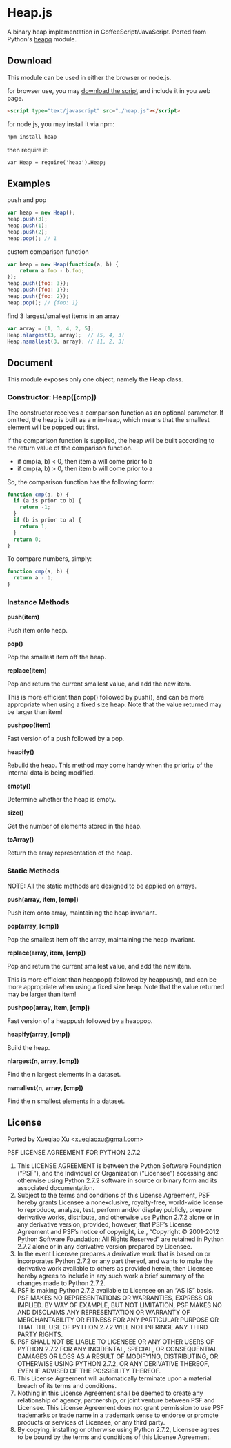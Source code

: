Heap.js
=======

A binary heap implementation in CoffeeScript/JavaScript. Ported from Python's [heapq](http://docs.python.org/library/heapq.html) module.


Download
--------

This module can be used in either the browser or node.js.

for browser use, you may [download the script](https://raw.github.com/qiao/heap.js/master/lib/heap.js) and include it in you web page.

```html
<script type="text/javascript" src="./heap.js"></script>
```

for node.js, you may install it via npm:

```bash
npm install heap
```

then require it:

```
var Heap = require('heap').Heap;
```

Examples
-------


push and pop

```js
var heap = new Heap();
heap.push(3);
heap.push(1);
heap.push(2);
heap.pop(); // 1
```

custom comparison function

```js
var heap = new Heap(function(a, b) {
    return a.foo - b.foo;
});
heap.push({foo: 3});
heap.push({foo: 1});
heap.push({foo: 2});
heap.pop(); // {foo: 1}
```

find 3 largest/smallest items in an array

```js
var array = [1, 3, 4, 2, 5];
Heap.nlargest(3, array);  // [5, 4, 3]
Heap.nsmallest(3, array); // [1, 2, 3]
```

Document
--------

This module exposes only one object, namely the Heap class.

### Constructor: Heap([cmp]) ###

The constructor receives a comparison function as an optional parameter. If omitted, the heap is built as a min-heap, which means that the smallest element will be popped out first.

If the comparison function is supplied, the heap will be built according to the 
return value of the comparison function.

* if cmp(a, b) < 0, then item a will come prior to b
* if cmp(a, b) > 0, then item b will come prior to a

So, the comparison function has the following form:

```js
function cmp(a, b) {
  if (a is prior to b) {
    return -1;
  } 
  if (b is prior to a) {
    return 1;
  }
  return 0;
}
```

To compare numbers, simply: 

```js
function cmp(a, b) {
  return a - b;
}
```

### Instance Methods ###

**push(item)** 

Push item onto heap.

**pop()**

Pop the smallest item off the heap.

**replace(item)**

Pop and return the current smallest value, and add the new item.

This is more efficient than pop() followed by push(), and can be 
more appropriate when using a fixed size heap. Note that the value
returned may be larger than item! 

**pushpop(item)**

Fast version of a push followed by a pop.

**heapify()**

Rebuild the heap. This method may come handy when the priority of the 
internal data is being modified.

**empty()**

Determine whether the heap is empty.


**size()**

Get the number of elements stored in the heap.

**toArray()**

Return the array representation of the heap.

### Static Methods ###

NOTE: All the static methods are designed to be applied on arrays.

**push(array, item, [cmp])** 

Push item onto array, maintaining the heap invariant.

**pop(array, [cmp])**

Pop the smallest item off the array, maintaining the heap invariant.

**replace(array, item, [cmp])**

Pop and return the current smallest value, and add the new item.

This is more efficient than heappop() followed by heappush(), and can be 
more appropriate when using a fixed size heap. Note that the value
returned may be larger than item! 

**pushpop(array, item, [cmp])**

Fast version of a heappush followed by a heappop.

**heapify(array, [cmp])**

Build the heap.

**nlargest(n, array, [cmp])**

Find the n largest elements in a dataset.

**nsmallest(n, array, [cmp])**

Find the n smallest elements in a dataset.


License
-------

Ported by Xueqiao Xu &lt;xueqiaoxu@gmail.com&gt;

PSF LICENSE AGREEMENT FOR PYTHON 2.7.2

1. This LICENSE AGREEMENT is between the Python Software Foundation (“PSF”), and the Individual or Organization (“Licensee”) accessing and otherwise using Python 2.7.2 software in source or binary form and its associated documentation.
2. Subject to the terms and conditions of this License Agreement, PSF hereby grants Licensee a nonexclusive, royalty-free, world-wide license to reproduce, analyze, test, perform and/or display publicly, prepare derivative works, distribute, and otherwise use Python 2.7.2 alone or in any derivative version, provided, however, that PSF’s License Agreement and PSF’s notice of copyright, i.e., “Copyright © 2001-2012 Python Software Foundation; All Rights Reserved” are retained in Python 2.7.2 alone or in any derivative version prepared by Licensee.
3. In the event Licensee prepares a derivative work that is based on or incorporates Python 2.7.2 or any part thereof, and wants to make the derivative work available to others as provided herein, then Licensee hereby agrees to include in any such work a brief summary of the changes made to Python 2.7.2.
4. PSF is making Python 2.7.2 available to Licensee on an “AS IS” basis. PSF MAKES NO REPRESENTATIONS OR WARRANTIES, EXPRESS OR IMPLIED. BY WAY OF EXAMPLE, BUT NOT LIMITATION, PSF MAKES NO AND DISCLAIMS ANY REPRESENTATION OR WARRANTY OF MERCHANTABILITY OR FITNESS FOR ANY PARTICULAR PURPOSE OR THAT THE USE OF PYTHON 2.7.2 WILL NOT INFRINGE ANY THIRD PARTY RIGHTS.
5. PSF SHALL NOT BE LIABLE TO LICENSEE OR ANY OTHER USERS OF PYTHON 2.7.2 FOR ANY INCIDENTAL, SPECIAL, OR CONSEQUENTIAL DAMAGES OR LOSS AS A RESULT OF MODIFYING, DISTRIBUTING, OR OTHERWISE USING PYTHON 2.7.2, OR ANY DERIVATIVE THEREOF, EVEN IF ADVISED OF THE POSSIBILITY THEREOF.
6. This License Agreement will automatically terminate upon a material breach of its terms and conditions.
7. Nothing in this License Agreement shall be deemed to create any relationship of agency, partnership, or joint venture between PSF and Licensee. This License Agreement does not grant permission to use PSF trademarks or trade name in a trademark sense to endorse or promote products or services of Licensee, or any third party.
8. By copying, installing or otherwise using Python 2.7.2, Licensee agrees to be bound by the terms and conditions of this License Agreement.
